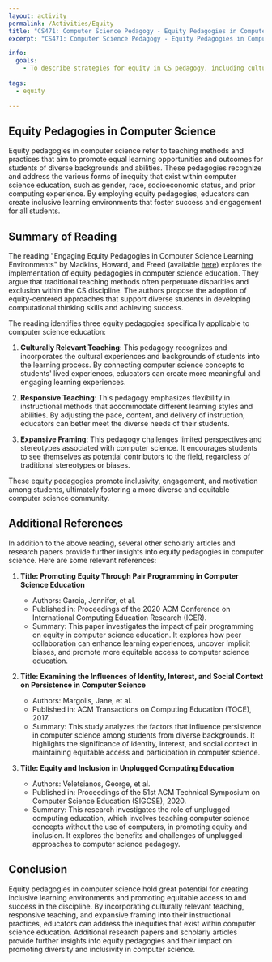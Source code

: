 ```yaml
---
layout: activity
permalink: /Activities/Equity
title: "CS471: Computer Science Pedagogy - Equity Pedagogies in Computer Science"
excerpt: "CS471: Computer Science Pedagogy - Equity Pedagogies in Computer Science"

info:
  goals: 
    - To describe strategies for equity in CS pedagogy, including culturally responsive teaching
        
tags:
  - equity
  
---
```


## Equity Pedagogies in Computer Science
Equity pedagogies in computer science refer to teaching methods and practices that aim to promote equal learning opportunities and outcomes for students of diverse backgrounds and abilities. These pedagogies recognize and address the various forms of inequity that exist within computer science education, such as gender, race, socioeconomic status, and prior computing experience. By employing equity pedagogies, educators can create inclusive learning environments that foster success and engagement for all students.

## Summary of Reading

The reading "Engaging Equity Pedagogies in Computer Science Learning Environments" by Madkins, Howard, and Freed (available [here](https://pdfs.semanticscholar.org/a791/7bf4da958c3968ed95e79fdc602503eddbf6.pdf)) explores the implementation of equity pedagogies in computer science education. They argue that traditional teaching methods often perpetuate disparities and exclusion within the CS discipline. The authors propose the adoption of equity-centered approaches that support diverse students in developing computational thinking skills and achieving success.

The reading identifies three equity pedagogies specifically applicable to computer science education:

1. **Culturally Relevant Teaching**: This pedagogy recognizes and incorporates the cultural experiences and backgrounds of students into the learning process. By connecting computer science concepts to students' lived experiences, educators can create more meaningful and engaging learning experiences.

2. **Responsive Teaching**: This pedagogy emphasizes flexibility in instructional methods that accommodate different learning styles and abilities. By adjusting the pace, content, and delivery of instruction, educators can better meet the diverse needs of their students.

3. **Expansive Framing**: This pedagogy challenges limited perspectives and stereotypes associated with computer science. It encourages students to see themselves as potential contributors to the field, regardless of traditional stereotypes or biases.

These equity pedagogies promote inclusivity, engagement, and motivation among students, ultimately fostering a more diverse and equitable computer science community.

## Additional References

In addition to the above reading, several other scholarly articles and research papers provide further insights into equity pedagogies in computer science. Here are some relevant references:

1. **Title: Promoting Equity Through Pair Programming in Computer Science Education**
   - Authors: Garcia, Jennifer, et al.
   - Published in: Proceedings of the 2020 ACM Conference on International Computing Education Research (ICER).
   - Summary: This paper investigates the impact of pair programming on equity in computer science education. It explores how peer collaboration can enhance learning experiences, uncover implicit biases, and promote more equitable access to computer science education.

2. **Title: Examining the Influences of Identity, Interest, and Social Context on Persistence in Computer Science**
   - Authors: Margolis, Jane, et al.
   - Published in: ACM Transactions on Computing Education (TOCE), 2017.
   - Summary: This study analyzes the factors that influence persistence in computer science among students from diverse backgrounds. It highlights the significance of identity, interest, and social context in maintaining equitable access and participation in computer science.

3. **Title: Equity and Inclusion in Unplugged Computing Education**
   - Authors: Veletsianos, George, et al.
   - Published in: Proceedings of the 51st ACM Technical Symposium on Computer Science Education (SIGCSE), 2020.
   - Summary: This research investigates the role of unplugged computing education, which involves teaching computer science concepts without the use of computers, in promoting equity and inclusion. It explores the benefits and challenges of unplugged approaches to computer science pedagogy.

## Conclusion

Equity pedagogies in computer science hold great potential for creating inclusive learning environments and promoting equitable access to and success in the discipline. By incorporating culturally relevant teaching, responsive teaching, and expansive framing into their instructional practices, educators can address the inequities that exist within computer science education. Additional research papers and scholarly articles provide further insights into equity pedagogies and their impact on promoting diversity and inclusivity in computer science.